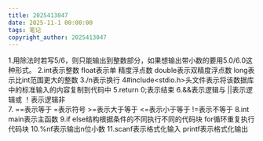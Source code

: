 ```yaml
---
title: 2025413047
date: 2025-11-1 00:00:00
tags: 笔记
copyright_author: 2025413047
---
```



1.用除法时若写5/6，则只能输出到整数部分，如果想输出带小数的要用5.0/6.0这种形式。
2.int表示整数  float表示单
精度浮点数
   double表示双精度浮点数
   long表示比int范围更大的整数
3./n表示换行
4#include<stdio.h>头文件表示将该数据库中的标准输入的内容复制到代码中
5.return 0;表示结束
6.&&表示逻辑与     ||表示逻辑或     ！表示逻辑非    
7. ==表示等于
    =表示符号
    >=表示大于等于
    <=表示小于等于
    !=表示不等于
8.int main表示主函数
9.if  else结构根据条件的不同执行不同的代码块
   for循环重复执行代码块
10.%nf表示输出n位小数
11.scanf表示格式化输入
   printf表示格式化输出